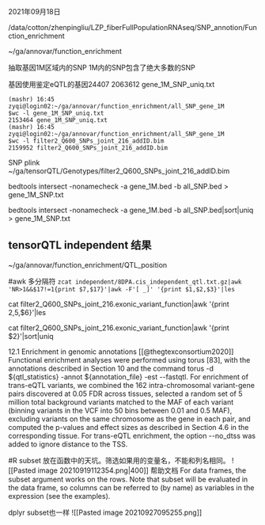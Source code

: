 2021年09月18日

/data/cotton/zhenpingliu/LZP_fiberFullPopulationRNAseq/SNP_annotion/Function_enrichment


~/ga/annovar/function_enrichment

抽取基因1M区域内的SNP
1M内的SNP包含了绝大多数的SNP

基因使用鉴定eQTL的基因24407
2063612 gene_1M_SNP_uniq.txt

```
(mashr) 16:45 zyqi@login02:~/ga/annovar/function_enrichment/all_SNP_gene_1M
$wc -l gene_1M_SNP_uniq.txt
2153464 gene_1M_SNP_uniq.txt
(mashr) 16:45 zyqi@login02:~/ga/annovar/function_enrichment/all_SNP_gene_1M
$wc -l filter2_Q600_SNPs_joint_216_addID.bim
2159952 filter2_Q600_SNPs_joint_216_addID.bim
```


SNP plink
~/ga/tensorQTL/Genotypes/filter2_Q600_SNPs_joint_216_addID.bim



bedtools intersect -nonamecheck -a gene_1M.bed -b all_SNP.bed > gene_1M_SNP.txt


bedtools intersect -nonamecheck -a gene_1M.bed -b all_SNP.bed|sort|uniq > gene_1M_SNP.txt

## tensorQTL independent 结果
~/ga/annovar/function_enrichment/QTL_position

#awk 多分隔符
`zcat independent/8DPA.cis_independent_qtl.txt.gz|awk 'NR>1&&$17!=1{print $7,$17}'|awk -F'[ _]' '{print $1,$2,$3}'|les
`



cat filter2_Q600_SNPs_joint_216.exonic_variant_function|awk '{print $2,$5,$6}'|les

cat filter2_Q600_SNPs_joint_216.exonic_variant_function|awk '{print $2}'|sort|uniq



12.1 Enrichment in genomic annotations [[@thegtexconsortium2020]]
Functional enrichment analyses were performed using torus [83], with the annotations described in Section 10 and the command torus -d ${qtl_statistics} -annot ${annotation_file} -est --fastqtl. For enrichment of trans-eQTL variants, we combined the 162 intra-chromosomal variant-gene pairs discovered at 0.05 FDR across tissues, selected a random set of 5 million total background variants matched to the MAF of each variant (binning variants in the VCF into 50 bins between 0.01 and 0.5 MAF), excluding variants on the same chromosome as the gene in each pair, and computed the p-values and effect sizes as described in Section 4.6 in the corresponding tissue. For trans-eQTL enrichment, the option --no_dtss was added to ignore distance to the TSS.



#R  subset 放在函数中的天坑。筛选如果用的变量名，不能和列名相同。
![[Pasted image 20210919112354.png|400]]
帮助文档
For data frames, the subset argument works on the rows. Note that subset will be evaluated in the data frame, so columns can be referred to (by name) as variables in the expression (see the examples).

dplyr subset也一样
![[Pasted image 20210927095255.png]]


